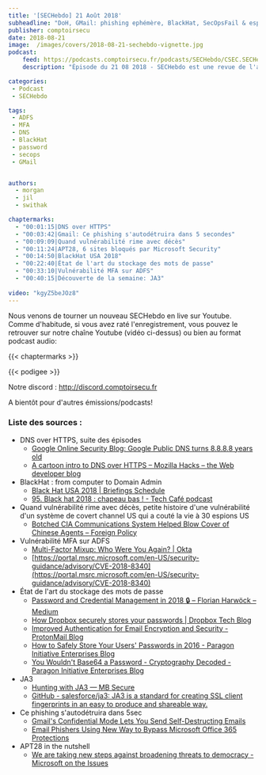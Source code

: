```yaml
---
title: '[SECHebdo] 21 Août 2018'
subheadline: "DoH, GMail: phishing ephémère, BlackHat, SecOpsFail & espions US, stockage des mdp, vuln MFA ADFS, JA3 etc."
publisher: comptoirsecu
date: 2018-08-21
image:  /images/covers/2018-08-21-sechebdo-vignette.jpg
podcast:
    feed: https://podcasts.comptoirsecu.fr/podcasts/SECHebdo/CSEC.SECHebdo.2018-08-21.mp3
    description: "Épisode du 21 08 2018 - SECHebdo est une revue de l'actualité cybersécurité réalisée en live sur Youtube, généralement le mardi soir."

categories:
 - Podcast
 - SECHebdo

tags:
 - ADFS
 - MFA
 - DNS
 - BlackHat
 - password
 - secops
 - GMail


authors:
  - morgan
  - jil
  - swithak

chaptermarks:
  - "00:01:15|DNS over HTTPS"
  - "00:03:42|Gmail: Ce phishing s'autodétruira dans 5 secondes"
  - "00:09:09|Quand vulnérabilité rime avec décès"
  - "00:11:24|APT28, 6 sites bloqués par Microsoft Security"
  - "00:14:50|BlackHat USA 2018"
  - "00:22:40|État de l'art du stockage des mots de passe"
  - "00:33:10|Vulnérabilité MFA sur ADFS"
  - "00:40:15|Découverte de la semaine: JA3"
  
video: "kgyZ5beJOz8"
---
```


Nous venons de tourner un nouveau SECHebdo en live sur Youtube. Comme d'habitude, si vous avez raté l'enregistrement, vous pouvez le retrouver sur notre chaîne Youtube (vidéo ci-dessus) ou bien au format podcast audio:

{{< chaptermarks >}}

{{< podigee >}}

Notre discord : <http://discord.comptoirsecu.fr>

A bientôt pour d'autres émissions/podcasts!

### Liste des sources :

*  DNS over HTTPS, suite des épisodes
	* [Google Online Security Blog: Google Public DNS turns 8.8.8.8 years old](https://security.googleblog.com/2018/08/google-public-dns-turns-8888-years-old.html)
	* [A cartoon intro to DNS over HTTPS – Mozilla Hacks – the Web developer blog](https://hacks.mozilla.org/2018/05/a-cartoon-intro-to-dns-over-https/)
*  BlackHat : from computer to Domain Admin
	* [Black Hat USA 2018 | Briefings Schedule](https://www.blackhat.com/us-18/briefings/schedule/#from-workstation-to-domain-admin-why-secure-administration-isnt-secure-and-how-to-fix-it-10148)
	* [95. Black hat 2018 : chapeau bas ! - Tech Café podcast](https://techcafe.fr/95-black-hat-2018-chapeau-bas/)
*  Quand vulnérabilité rime avec décès, petite histoire d'une vulnérabilité d'un système de covert channel US qui a couté la vie à 30 espions US
	* [Botched CIA Communications System Helped Blow Cover of Chinese Agents – Foreign Policy](https://foreignpolicy.com/2018/08/15/botched-cia-communications-system-helped-blow-cover-chinese-agents-intelligence/)
*  Vulnérabilité MFA sur ADFS
	* [Multi-Factor Mixup: Who Were You Again? | Okta](https://www.okta.com/security-blog/2018/08/multi-factor-authentication-microsoft-adfs-vulnerability/)
	* [https://portal.msrc.microsoft.com/en-US/security-guidance/advisory/CVE-2018-8340](https://portal.msrc.microsoft.com/en-US/security-guidance/advisory/CVE-2018-8340)
*  État de l'art du stockage des mots de passe
	* [Password and Credential Management in 2018 🔒 – Florian Harwöck – Medium](https://medium.com/@harwoeck/password-and-credential-management-in-2018-56f43669d588)
	* [How Dropbox securely stores your passwords | Dropbox Tech Blog](https://blogs.dropbox.com/tech/2016/09/how-dropbox-securely-stores-your-passwords/)
	* [Improved Authentication for Email Encryption and Security - ProtonMail Blog](https://protonmail.com/blog/encrypted_email_authentication/)
	* [How to Safely Store Your Users' Passwords in 2016 - Paragon Initiative Enterprises Blog](https://paragonie.com/blog/2016/02/how-safely-store-password-in-2016)
	* [You Wouldn't Base64 a Password - Cryptography Decoded - Paragon Initiative Enterprises Blog](https://paragonie.com/blog/2015/08/you-wouldnt-base64-a-password-cryptography-decoded)
*  JA3
	* [Hunting with JA3 — MB Secure](https://www.mbsecure.nl/blog/2018/06/hunting-with-ja3)
	* [GitHub - salesforce/ja3: JA3 is a standard for creating SSL client fingerprints in an easy to produce and shareable way.](https://github.com/salesforce/ja3)
*  Ce phishing s'autodétruira dans 5sec
	* [Gmail's Confidential Mode Lets You Send Self-Destructing Emails](https://www.bleepingcomputer.com/news/google/gmails-confidential-mode-lets-you-send-self-destructing-emails/)
	* [Email Phishers Using New Way to Bypass Microsoft Office 365 Protections](https://amp.thehackernews.com/thn/2018/08/microsoft-office365-phishing.html)
*  APT28 in the nutshell
	* [We are taking new steps against broadening threats to democracy - Microsoft on the Issues](https://blogs.microsoft.com/on-the-issues/2018/08/20/we-are-taking-new-steps-against-broadening-threats-to-democracy/)

